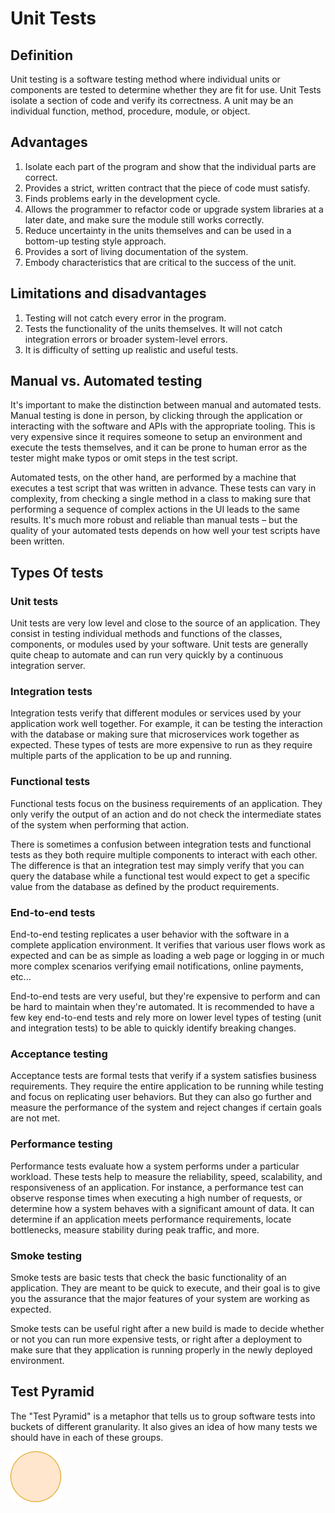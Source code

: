 # Unit Tests
## Definition
Unit testing is a software testing method where individual units or components are tested to determine whether they are fit for use. 
Unit Tests isolate a section of code and verify its correctness. A unit may be an individual function, method, procedure, module, 
or object.

## Advantages
1.  Isolate each part of the program and show that the individual parts are correct.
2.  Provides a strict, written contract that the piece of code must satisfy.
3.  Finds problems early in the development cycle. 
4.  Allows the programmer to refactor code or upgrade system libraries at a later date, and make sure the module still works correctly.
5.  Reduce uncertainty in the units themselves and can be used in a bottom-up testing style approach. 
6.  Provides a sort of living documentation of the system.
7.  Embody characteristics that are critical to the success of the unit.

## Limitations and disadvantages
1. Testing will not catch every error in the program.
2. Tests the functionality of the units themselves. It will not catch integration errors or broader system-level errors.
3. It is difficulty of setting up realistic and useful tests.

## Manual vs. Automated testing
It's important to make the distinction between manual and automated tests. Manual testing is done in person, by clicking through the 
application or interacting with the software and APIs with the appropriate tooling. This is very expensive since it requires someone to setup 
an environment and execute the tests themselves, and it can be prone to human error as the tester might make typos or omit steps in the test script.

Automated tests, on the other hand, are performed by a machine that executes a test script that was written in advance. These tests can vary in complexity, 
from checking a single method in a class to making sure that performing a sequence of complex actions in the UI leads to the same results. It's much more 
robust and reliable than manual tests – but the quality of your automated tests depends on how well your test scripts have been written.

## Types Of tests

### Unit tests

Unit tests are very low level and close to the source of an application. They consist in testing individual methods and functions of the classes, components, 
or modules used by your software. Unit tests are generally quite cheap to automate and can run very quickly by a continuous integration server.

### Integration tests

Integration tests verify that different modules or services used by your application work well together. For example, it can be testing the interaction with 
the database or making sure that microservices work together as expected. These types of tests are more expensive to run as they require multiple parts of the 
application to be up and running.

### Functional tests

Functional tests focus on the business requirements of an application. They only verify the output of an action and do not check the intermediate states of the 
system when performing that action.

There is sometimes a confusion between integration tests and functional tests as they both require multiple components to interact with each other. The difference 
is that an integration test may simply verify that you can query the database while a functional test would expect to get a specific value from the database as defined 
by the product requirements.

### End-to-end tests

End-to-end testing replicates a user behavior with the software in a complete application environment. It verifies that various user flows work as expected and can be 
as simple as loading a web page or logging in or much more complex scenarios verifying email notifications, online payments, etc...

End-to-end tests are very useful, but they're expensive to perform and can be hard to maintain when they're automated. It is recommended to have a few key end-to-end 
tests and rely more on lower level types of testing (unit and integration tests) to be able to quickly identify breaking changes.

### Acceptance testing

Acceptance tests are formal tests that verify if a system satisfies business requirements. They require the entire application to be running while testing and focus on 
replicating user behaviors. But they can also go further and measure the performance of the system and reject changes if certain goals are not met.

### Performance testing

Performance tests evaluate how a system performs under a particular workload. These tests help to measure the reliability, speed, scalability, and responsiveness of an 
application. For instance, a performance test can observe response times when executing a high number of requests, or determine how a system behaves with a significant 
amount of data. It can determine if an application meets performance requirements, locate bottlenecks, measure stability during peak traffic, and more.

### Smoke testing

Smoke tests are basic tests that check the basic functionality of an application. They are meant to be quick to execute, and their goal is to give you the assurance 
that the major features of your system are working as expected.

Smoke tests can be useful right after a new build is made to decide whether or not you can run more expensive tests, or right after a deployment to make sure that they 
application is running properly in the newly deployed environment.

## Test Pyramid
The "Test Pyramid" is a metaphor that tells us to group software tests into buckets of different granularity. It also gives an idea of how many tests we should have 
in each of these groups.

![Test Pyramid](TestPyramid.drawio.png)




